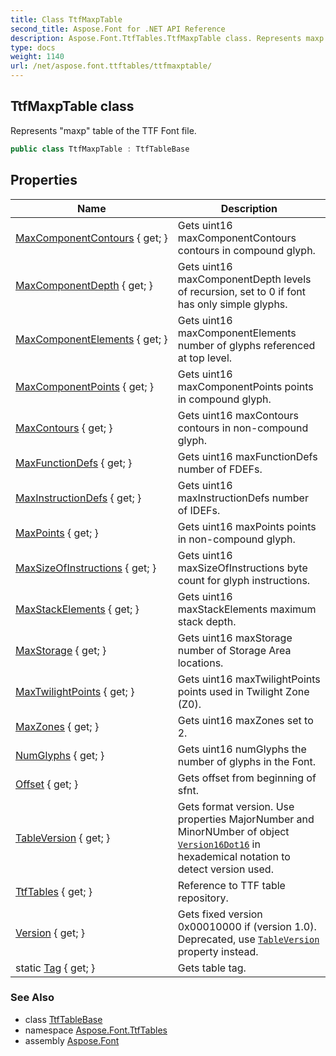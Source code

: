 ```yaml
---
title: Class TtfMaxpTable
second_title: Aspose.Font for .NET API Reference
description: Aspose.Font.TtfTables.TtfMaxpTable class. Represents maxp table of the TTF Font file
type: docs
weight: 1140
url: /net/aspose.font.ttftables/ttfmaxptable/
---
```

## TtfMaxpTable class

Represents "maxp" table of the TTF Font file.

```csharp
public class TtfMaxpTable : TtfTableBase
```

## Properties

| Name | Description |
| --- | --- |
| [MaxComponentContours](../../aspose.font.ttftables/ttfmaxptable/maxcomponentcontours/) { get; } | Gets uint16 maxComponentContours contours in compound glyph. |
| [MaxComponentDepth](../../aspose.font.ttftables/ttfmaxptable/maxcomponentdepth/) { get; } | Gets uint16 maxComponentDepth levels of recursion, set to 0 if font has only simple glyphs. |
| [MaxComponentElements](../../aspose.font.ttftables/ttfmaxptable/maxcomponentelements/) { get; } | Gets uint16 maxComponentElements number of glyphs referenced at top level. |
| [MaxComponentPoints](../../aspose.font.ttftables/ttfmaxptable/maxcomponentpoints/) { get; } | Gets uint16 maxComponentPoints points in compound glyph. |
| [MaxContours](../../aspose.font.ttftables/ttfmaxptable/maxcontours/) { get; } | Gets uint16 maxContours contours in non-compound glyph. |
| [MaxFunctionDefs](../../aspose.font.ttftables/ttfmaxptable/maxfunctiondefs/) { get; } | Gets uint16 maxFunctionDefs number of FDEFs. |
| [MaxInstructionDefs](../../aspose.font.ttftables/ttfmaxptable/maxinstructiondefs/) { get; } | Gets uint16 maxInstructionDefs number of IDEFs. |
| [MaxPoints](../../aspose.font.ttftables/ttfmaxptable/maxpoints/) { get; } | Gets uint16 maxPoints points in non-compound glyph. |
| [MaxSizeOfInstructions](../../aspose.font.ttftables/ttfmaxptable/maxsizeofinstructions/) { get; } | Gets uint16 maxSizeOfInstructions byte count for glyph instructions. |
| [MaxStackElements](../../aspose.font.ttftables/ttfmaxptable/maxstackelements/) { get; } | Gets uint16 maxStackElements maximum stack depth. |
| [MaxStorage](../../aspose.font.ttftables/ttfmaxptable/maxstorage/) { get; } | Gets uint16 maxStorage number of Storage Area locations. |
| [MaxTwilightPoints](../../aspose.font.ttftables/ttfmaxptable/maxtwilightpoints/) { get; } | Gets uint16 maxTwilightPoints points used in Twilight Zone (Z0). |
| [MaxZones](../../aspose.font.ttftables/ttfmaxptable/maxzones/) { get; } | Gets uint16 maxZones set to 2. |
| [NumGlyphs](../../aspose.font.ttftables/ttfmaxptable/numglyphs/) { get; } | Gets uint16 numGlyphs the number of glyphs in the Font. |
| [Offset](../../aspose.font.ttftables/ttftablebase/offset/) { get; } | Gets offset from beginning of sfnt. |
| [TableVersion](../../aspose.font.ttftables/ttfmaxptable/tableversion/) { get; } | Gets format version. Use properties MajorNumber and MinorNUmber of object [`Version16Dot16`](../../aspose.font.ttfcommon/version16dot16/) in hexademical notation to detect version used. |
| [TtfTables](../../aspose.font.ttftables/ttftablebase/ttftables/) { get; } | Reference to TTF table repository. |
| [Version](../../aspose.font.ttftables/ttfmaxptable/version/) { get; } | Gets fixed version 0x00010000 if (version 1.0). Deprecated, use [`TableVersion`](./tableversion/) property instead. |
| static [Tag](../../aspose.font.ttftables/ttfmaxptable/tag/) { get; } | Gets table tag. |

### See Also

* class [TtfTableBase](../ttftablebase/)
* namespace [Aspose.Font.TtfTables](../../aspose.font.ttftables/)
* assembly [Aspose.Font](../../)



